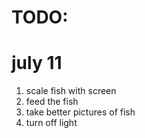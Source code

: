 # TODO:
# july 11
1. scale fish with screen
2. feed the fish
3. take better pictures of fish
4. turn off light